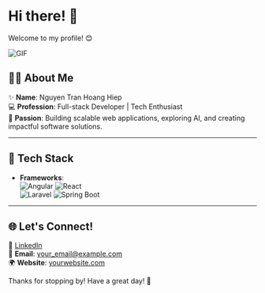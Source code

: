 
# Hi there! 👋  
Welcome to my profile! 😊  

![GIF](https://media.giphy.com/media/s5pqEUOsNQISDw6Eu7/giphy.gif)

## 🙋‍♂️ About Me  
✨ **Name**: Nguyen Tran Hoang Hiep  
💻 **Profession**: Full-stack Developer | Tech Enthusiast  
🎯 **Passion**: Building scalable web applications, exploring AI, and creating impactful software solutions.  

---

## 🚀 Tech Stack  

- **Frameworks**:  
  ![Angular](https://img.shields.io/badge/-Angular-DD0031?style=flat&logo=angular&logoColor=white)  ![React](https://img.shields.io/badge/-React-61DAFB?style=flat&logo=react&logoColor=white)  
  ![Laravel](https://img.shields.io/badge/-Laravel-FF2D20?style=flat&logo=laravel&logoColor=white)  ![Spring Boot](https://img.shields.io/badge/-Spring%20Boot-6DB33F?style=flat&logo=springboot&logoColor=white)  

---

## 🌐 Let's Connect!  
🌟 [LinkedIn](https://www.linkedin.com/)  
📧 **Email**: your_email@example.com  
🌍 **Website**: [yourwebsite.com](https://yourwebsite.com)  

Thanks for stopping by! Have a great day! 🚀
